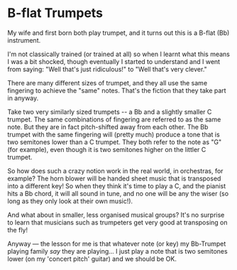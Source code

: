 ﻿# B-flat Trumpets

My wife and first born both play trumpet, and it turns out this is a B-flat (Bb) instrument.

I'm not classically trained (or trained at all) so when I learnt what this means I was a bit shocked, though eventually I started to understand and I went from saying: "Well that's just ridiculous!" to "Well that's very clever."

There are many different sizes of trumpet, and they all use the same fingering to achieve the "same" notes. That's the fiction that they take part in anyway.

Take two very similarly sized trumpets -- a Bb and a slightly smaller C trumpet. The same combinations of fingering are referred to as the same note. But they are in fact pitch-shifted away from each other. The Bb trumpet with the same fingering will (pretty much) produce a tone that is two semitones lower than a C trumpet. They both refer to the note as "G" (for example), even though it is two semitones higher on the littler C trumpet.

So how does such a crazy notion work in the real world, in orchestras, for example? The horn blower will be handed sheet music that is transposed into a different key! So when they think it's time to play a C, and the pianist hits a Bb chord, it will all sound in tune, and no one will be any the wiser (so long as they only look at their own music!).

And what about in smaller, less organised musical groups? It's no surprise to learn that musicians such as trumpeters get very good at transposing on the fly!

Anyway &mdash; the lesson for me is that whatever note (or key) my Bb-Trumpet playing family *say* they are playing... I just play a note that is two semitones lower (on my 'concert pitch' guitar) and we should be OK.
